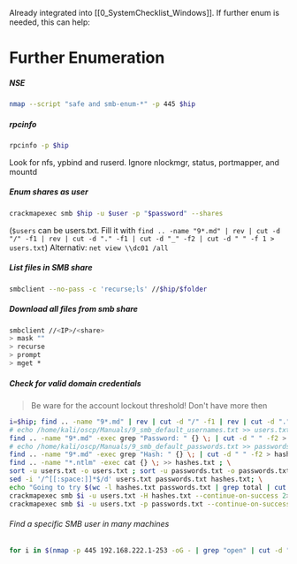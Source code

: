 Already integrated into [[0_SystemChecklist_Windows]]. If further enum is needed, this can help:
# Further Enumeration

##### NSE
```bash
nmap --script "safe and smb-enum-*" -p 445 $hip
```
##### rpcinfo
```bash
rpcinfo -p $hip
```
Look for nfs, ypbind and ruserd. Ignore nlockmgr, status, portmapper, and mountd
##### Enum shares as user
```bash
crackmapexec smb $hip -u $user -p "$password" --shares
```
(`$users` can be users.txt. Fill it with `find .. -name "9*.md" | rev | cut -d "/" -f1 | rev | cut -d "." -f1 | cut -d "_" -f2 | cut -d " " -f 1 > users.txt`)
Alternativ: `net view \\dc01 /all`
##### List files in SMB share
```bash
smbclient --no-pass -c 'recurse;ls' //$hip/$folder
```
##### Download all files from smb share
``` bash
smbclient //<IP>/<share>
> mask ""
> recurse
> prompt
> mget *
```
##### Check for valid domain credentials
> Be ware for the account lockout threshold! Don't have more then 
```bash
i=$hip; find .. -name "9*.md" | rev | cut -d "/" -f1 | rev | cut -d "." -f1 | cut -d "_" -f2 | cut -d " " -f 1 > users.txt; \
# echo /home/kali/oscp/Manuals/9_smb_default_usernames.txt >> users.txt ; \
find .. -name "9*.md" -exec grep "Password: " {} \; | cut -d " " -f2 > passwords.txt; \
# echo /home/kali/oscp/Manuals/9_smb_default_passwords.txt >> passwords.txt ; \
find .. -name "9*.md" -exec grep "Hash: " {} \; | cut -d " " -f2 > hashes.txt ; \
find .. -name "*.ntlm" -exec cat {} \; >> hashes.txt ; \
sort -u users.txt -o users.txt ; sort -u passwords.txt -o passwords.txt; sort -u hashes.txt -o hashes.txt ; \
sed -i '/^[[:space:]]*$/d' users.txt passwords.txt hashes.txt; \
echo "Going to try $(wc -l hashes.txt passwords.txt | grep total | cut -d " " -f2) logins per user. If this is not within the account lockout threshold, abort now! Hit Enter to continue" ; read a; \
crackmapexec smb $i -u users.txt -H hashes.txt --continue-on-success 2>/dev/null | grep '+' ; \
crackmapexec smb $i -u users.txt -p passwords.txt --continue-on-success 2>/dev/null | grep '+'
```

###### Find a specific SMB user in many machines
```bash
for i in $(nmap -p 445 192.168.222.1-253 -oG - | grep "open" | cut -d " " -f 2 | tr '\n' ' '); do enum4linux -a "$i" | grep -E "Target|alfred"; done
```
